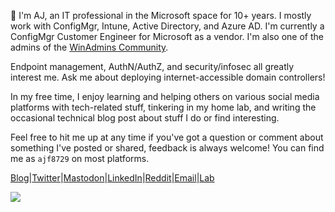 👋 I'm AJ, an IT professional in the Microsoft space for 10+ years. I mostly work with ConfigMgr, Intune, Active Directory, and Azure AD. I'm currently a ConfigMgr Customer Engineer for Microsoft as a vendor. I'm also one of the admins of the [WinAdmins Community](https://winadmins.io/).

Endpoint management, AuthN/AuthZ, and security/infosec all greatly interest me. Ask me about deploying internet-accessible domain controllers!

In my free time, I enjoy learning and helping others on various social media platforms with tech-related stuff, tinkering in my home lab, and writing the occasional technical blog post about stuff I do or find interesting.

Feel free to hit me up at any time if you've got a question or comment about something I've posted or shared, feedback is always welcome! You can find me as `ajf8729` on most platforms.

[Blog](https://anthonyfontanez.com/)|[Twitter](https://twitter.com/ajf8729)|[Mastodon](https://infosec.exchange/@ajf8729)|[LinkedIn](https://linkedin.com/in/ajf8729)|[Reddit](https://www.reddit.com/user/ajf8729/)|[Email](mailto:ajf@anthonyfontanez.com)|[Lab](https://docs.ajf8729.com)

<img src="https://github-readme-stats.vercel.app/api?username=ajf8729&count_private=true&show_icons=true&theme=dark" />
